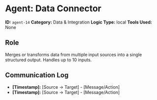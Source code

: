 # Agent: Data Connector

**ID:** `agent-14`
**Category:** Data & Integration
**Logic Type:** local
**Tools Used:** None

## Role

Merges or transforms data from multiple input sources into a single structured output. Handles up to 10 inputs.

## Communication Log

*   **[Timestamp]:** [Source -> Target] - [Message/Action]
*   **[Timestamp]:** [Source -> Target] - [Message/Action]
